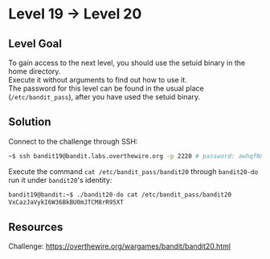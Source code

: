 # Level 19 → Level 20

## Level Goal
To gain access to the next level, you should use the setuid binary in the home directory.  
Execute it without arguments to find out how to use it.  
The password for this level can be found in the usual place (`/etc/bandit_pass`), after you have used the setuid binary.

## Solution

Connect to the challenge through SSH:

```sh
~$ ssh bandit19@bandit.labs.overthewire.org -p 2220 # password: awhqfNnAbc1naukrpqDYcF95h7HoMTrC
```

Execute the command `cat /etc/bandit_pass/bandit20` through `bandit20-do` run it under `bandit20`'s identity:

```sh
bandit19@bandit:~$ ./bandit20-do cat /etc/bandit_pass/bandit20
VxCazJaVykI6W36BkBU0mJTCM8rR95XT
```

## Resources

Challenge: https://overthewire.org/wargames/bandit/bandit20.html